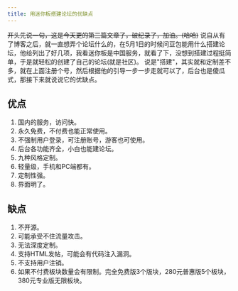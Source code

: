 ```yaml
---
title: 用迷你板搭建论坛的优缺点
---
```

~~开头先说一句，这是今天更的第三篇文章了，破纪录了，加油。(哈哈)~~
说自从有了博客之后，就一直想弄个论坛什么的，在5月1日的时候问豆包能用什么搭建论坛，他给列出了好几项，我看迷你板是中国服务，就看了下，没想到搭建过程挺简单，于是就轻松的创建了自己的论坛(就是社区)。
说是"搭建"，其实就和定制差不多，就在上面注册个号，然后根据他的引导一步一步走就可以了，后台也是傻瓜式，那接下来就说说它的优缺点。

## 优点  
1. 国内的服务，访问快。  
2. 永久免费，不付费也能正常使用。  
3. 不强制用户登录，可注册账号，游客也可使用。  
4. 后台各功能齐全，小白也能建论坛。  
5. 九种风格定制。  
6. 轻量级，手机和PC端都有。  
7. 定制性强。  
8. 界面明了。  

## 缺点  
1. 不开源。  
2. 可能承受不住流量攻击。  
3. 无法深度定制。  
4. 支持HTML发帖，可能会有代码注入漏洞。  
5. 不支持用户注销。  
6. 如果不付费板块数量会有限制。完全免费版3个版块，280元普惠版5个板块，380元专业版无限板块。  